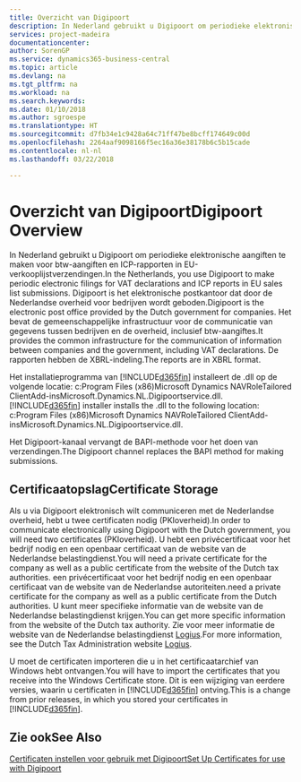 ```yaml
---
title: Overzicht van Digipoort
description: In Nederland gebruikt u Digipoort om periodieke elektronische aangiften te maken voor btw-aangiften en ICP-rapporten in EU-verkooplijstverzendingen. Digipoort is het elektronische postkantoor dat door de Nederlandse overheid voor bedrijven wordt geboden.
services: project-madeira
documentationcenter: 
author: SorenGP
ms.service: dynamics365-business-central
ms.topic: article
ms.devlang: na
ms.tgt_pltfrm: na
ms.workload: na
ms.search.keywords: 
ms.date: 01/10/2018
ms.author: sgroespe
ms.translationtype: HT
ms.sourcegitcommit: d7fb34e1c9428a64c71ff47be8bcff174649c00d
ms.openlocfilehash: 2264aaf9098166f5ec16a36e38178b6c5b15cade
ms.contentlocale: nl-nl
ms.lasthandoff: 03/22/2018

---
```

# <a name="digipoort-overview"></a><span data-ttu-id="b798c-104">Overzicht van Digipoort</span><span class="sxs-lookup"><span data-stu-id="b798c-104">Digipoort Overview</span></span>
<span data-ttu-id="b798c-105">In Nederland gebruikt u Digipoort om periodieke elektronische aangiften te maken voor btw-aangiften en ICP-rapporten in EU-verkooplijstverzendingen.</span><span class="sxs-lookup"><span data-stu-id="b798c-105">In the Netherlands, you use Digipoort to make periodic electronic filings for VAT declarations and ICP reports in EU sales list submissions.</span></span> <span data-ttu-id="b798c-106">Digipoort is het elektronische postkantoor dat door de Nederlandse overheid voor bedrijven wordt geboden.</span><span class="sxs-lookup"><span data-stu-id="b798c-106">Digipoort is the electronic post office provided by the Dutch government for companies.</span></span> <span data-ttu-id="b798c-107">Het bevat de gemeenschappelijke infrastructuur voor de communicatie van gegevens tussen bedrijven en de overheid, inclusief btw-aangiftes.</span><span class="sxs-lookup"><span data-stu-id="b798c-107">It provides the common infrastructure for the communication of information between companies and the government, including VAT declarations.</span></span> <span data-ttu-id="b798c-108">De rapporten hebben de XBRL-indeling.</span><span class="sxs-lookup"><span data-stu-id="b798c-108">The reports are in XBRL format.</span></span>  

<span data-ttu-id="b798c-109">Het installatieprogramma van [!INCLUDE[d365fin](../../includes/d365fin_md.md)] installeert de .dll op de volgende locatie: c:Program Files (x86)Microsoft Dynamics NAV<version>RoleTailored ClientAdd-insMicrosoft.Dynamics.NL.Digipoortservice.dll.</span><span class="sxs-lookup"><span data-stu-id="b798c-109">[!INCLUDE[d365fin](../../includes/d365fin_md.md)] installer installs the .dll to the following location: c:Program Files (x86)Microsoft Dynamics NAV<version>RoleTailored ClientAdd-insMicrosoft.Dynamics.NL.Digipoortservice.dll.</span></span>  

<span data-ttu-id="b798c-110">Het Digipoort-kanaal vervangt de BAPI-methode voor het doen van verzendingen.</span><span class="sxs-lookup"><span data-stu-id="b798c-110">The Digipoort channel replaces the BAPI method for making submissions.</span></span>  

## <a name="certificate-storage"></a><span data-ttu-id="b798c-111">Certificaatopslag</span><span class="sxs-lookup"><span data-stu-id="b798c-111">Certificate Storage</span></span>  
<span data-ttu-id="b798c-112">Als u via Digipoort elektronisch wilt communiceren met de Nederlandse overheid, hebt u twee certificaten nodig (PKIoverheid).</span><span class="sxs-lookup"><span data-stu-id="b798c-112">In order to communicate electronically using Digipoort with the Dutch government, you will need two certificates (PKIoverheid).</span></span> <span data-ttu-id="b798c-113">U hebt een privécertificaat voor het bedrijf nodig en een openbaar certificaat van de website van de Nederlandse belastingdienst.</span><span class="sxs-lookup"><span data-stu-id="b798c-113">You will need a private certificate for the company as well as a public certificate from the website of the Dutch tax authorities.</span></span> <span data-ttu-id="b798c-114">een privécertificaat voor het bedrijf nodig en een openbaar certificaat van de website van de Nederlandse autoriteiten.</span><span class="sxs-lookup"><span data-stu-id="b798c-114">need a private certificate for the company as well as a public certificate from the Dutch authorities.</span></span> <span data-ttu-id="b798c-115">U kunt meer specifieke informatie van de website van de Nederlandse belastingdienst krijgen.</span><span class="sxs-lookup"><span data-stu-id="b798c-115">You can get more specific information from the website of the Dutch tax authority.</span></span> <span data-ttu-id="b798c-116">Zie voor meer informatie de website van de Nederlandse belastingdienst [Logius](https://aansluiten.procesinfrastructuur.nl/site/en/).</span><span class="sxs-lookup"><span data-stu-id="b798c-116">For more information, see the Dutch Tax Administration website [Logius](https://aansluiten.procesinfrastructuur.nl/site/en/).</span></span>  

<span data-ttu-id="b798c-117">U moet de certificaten importeren die u in het certificaatarchief van Windows hebt ontvangen.</span><span class="sxs-lookup"><span data-stu-id="b798c-117">You will have to import the certificates that you receive into the Windows Certificate store.</span></span> <span data-ttu-id="b798c-118">Dit is een wijziging van eerdere versies, waarin u certificaten in [!INCLUDE[d365fin](../../includes/d365fin_md.md)] ontving.</span><span class="sxs-lookup"><span data-stu-id="b798c-118">This is a change from prior releases, in which you stored your certificates in [!INCLUDE[d365fin](../../includes/d365fin_md.md)].</span></span>  

## <a name="see-also"></a><span data-ttu-id="b798c-119">Zie ook</span><span class="sxs-lookup"><span data-stu-id="b798c-119">See Also</span></span>  
[<span data-ttu-id="b798c-120">Certificaten instellen voor gebruik met Digipoort</span><span class="sxs-lookup"><span data-stu-id="b798c-120">Set Up Certificates for use with Digipoort</span></span>](how-to-set-up-certificates-for-use-with-digipoort.md)

